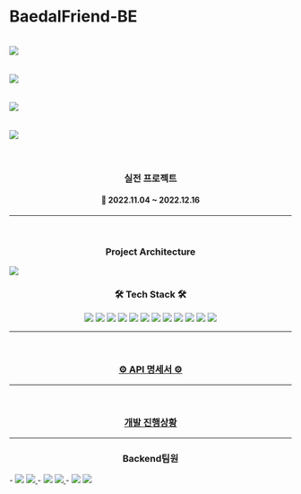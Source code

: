# BaedalFriend-BE
 <br>
<img src="https://myawsbucketds.s3.ap-northeast-2.amazonaws.com/5abb14db-03da-43e4-b69c-9ba205729215.png">
<br>
<br>
<br>
<img src="https://myawsbucketds.s3.ap-northeast-2.amazonaws.com/0d288f58-c949-4498-8693-0fe249f29820.png">
<br>
<br>
<br>
<img src="https://myawsbucketds.s3.ap-northeast-2.amazonaws.com/805756b3-8aed-4e90-a37d-b18508fb7bf7.png">
<br>
<br>
<br>
<img src="https://myawsbucketds.s3.ap-northeast-2.amazonaws.com/c2bd5b7f-610e-4874-9031-db7c6ec9e35c.png">
<br>
<br>
<br>
<h3 align="center"><b>실전 프로젝트</b></h3>

<h4 align="center">📆 2022.11.04 ~ 2022.12.16</h4>

---
<br>
<h3 align="center"><b>Project Architecture </b></h3>
<img src="https://myawsbucketds.s3.ap-northeast-2.amazonaws.com/efc1f1fa-3aa2-4c3e-bafc-a78dbd2de947.png">
<br>
<h3 align="center"><b>🛠 Tech Stack 🛠</b></h3>
<p align="center">
<img src="https://img.shields.io/badge/Spring-6DB33F?style=for-the-badge&logo=github&logoColor=white">
<img src="https://img.shields.io/badge/github-181717?style=for-the-badge&logo=github&logoColor=white">
<img src="https://img.shields.io/badge/linux-FCC624?style=for-the-badge&logo=linux&logoColor=black">
<img src="https://img.shields.io/badge/aws-232F3E?style=for-the-badge&logo=aws&logoColor=white">
<img src="https://camo.githubusercontent.com/fd0243cd3a19485c4f3e82eba48aa53c2b13c41bd87164fc77fa3498ec09d2bd/68747470733a2f2f696d672e736869656c64732e696f2f62616467652f616d617a6f6e73332d3536394133313f7374796c653d666f722d7468652d6261646765266c6f676f3d616d617a6f6e7333266c6f676f436f6c6f723d7768697465">

<img src="https://camo.githubusercontent.com/5309f68ce19176455b37914291b345bd7af797286bbf86aaabdc23d398e93586/68747470733a2f2f696d672e736869656c64732e696f2f62616467652f617773206563322d3037433136303f7374796c653d666f722d7468652d6261646765266c6f676f3d616d617a6f6e65617773266c6f676f436f6c6f723d7768697465">
  <img src="https://camo.githubusercontent.com/c0f71772804c86d0f144ce923027aff25e8d761c6b791d2de6698607e21c5465/68747470733a2f2f696d672e736869656c64732e696f2f62616467652f677261646c652d3032333033413f7374796c653d666f722d7468652d6261646765266c6f676f3d677261646c65266c6f676f436f6c6f723d7768697465">
  <img src="https://camo.githubusercontent.com/c1fc168684171582321954905e8b9dc4f59810243ed85e645f3b7938ee3145cb/68747470733a2f2f696d672e736869656c64732e696f2f62616467652f6d7973716c2d3434373941313f7374796c653d666f722d7468652d6261646765266c6f676f3d6d7973716c266c6f676f436f6c6f723d7768697465">
  <img src="https://camo.githubusercontent.com/54a2f74f3cbb3cb810faa417fb9a56b4d947be01e868ab624b3f251a1062257b/68747470733a2f2f696d672e736869656c64732e696f2f62616467652f67697468756220616374696f6e732d3230383846463f7374796c653d666f722d7468652d6261646765266c6f676f3d67697468756220616374696f6e73266c6f676f436f6c6f723d7768697465">
  <img src="https://camo.githubusercontent.com/a831a652fb5370367ee71ae4255e39623b9edf7e60ffbcf7ba356b1d82a09538/68747470733a2f2f696d672e736869656c64732e696f2f62616467652f737072696e672064617461206a70612d4632384431413f7374796c653d666f722d7468652d6261646765266c6f676f3d737072696e67646174616a7061266c6f676f436f6c6f723d7768697465">
<img src="https://img.shields.io/badge/Docker-2496ED?style=for-the-badge&logo=Docker&logoColor=white">
<img src="https://img.shields.io/badge/Redis-DC382D?style=for-the-badge&logo=redis&logoColor=white"/>
<br>



---

<br>
<h3 align="center"><b><a href="https://github.com/BedalFriend/BaedalFriend-BE/wiki/API-%EB%AA%85%EC%84%B8%EC%84%9C">⚙ API 명세서 ⚙</a></b></h3>

---

<br>
<h3 align="center"><b><a href="https://github.com/orgs/BedalFriend/projects/1/views/1"> 개발 진행상황 </a></b></h3>

---
<h3 align="center"><b> Backend팀원 </b></h3>
- <img src="https://img.shields.io/badge/백두산-609926?style=for-the-badge&logo=Spring&logoColor=white"/>  <a href="https://github.com/BaekDoosan-maker">
         <img src="https://img.shields.io/badge/Plo_GitHub-609926?style=for-the-badge&logo=github&logoColor=white"/> </a>
- <img src="https://img.shields.io/badge/이호진-609926?style=for-the-badge&logo=Spring&logoColor=white"/>  <a href="https://github.com/kaifazhe99">
         <img src="https://img.shields.io/badge/Denia_Github-609926?style=for-the-badge&logo=github&logoColor=white"/> </a>
- <img src="https://img.shields.io/badge/강소연-609926?style=for-the-badge&logo=Spring&logoColor=white"/>  <a href="https://github.com/ssoyeon59">
         <img src="https://img.shields.io/badge/SomeD_Github-609926?style=for-the-badge&logo=github&logoColor=white"/> </a>

